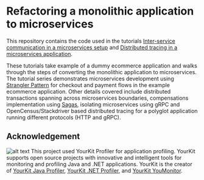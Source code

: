 # Refactoring a monolithic application to microservices
This repository contains the code used in the tutorials [Inter-service communication in a microservices setup](https://cloud.google.com/solutions/inter-services-communication-in-microservices) and [Distributed tracing in a microservices application](https://cloud.google.com/solutions/distributed-tracing-in-microservices).

These tutorials take example of a dummy ecommerce application and walks through the steps of converting the monolithic application to microservices. The tutorial series demonstrates microservices development using [Strangler Pattern](https://martinfowler.com/bliki/StranglerFigApplication.html) for checkout and payment flows in the example ecommerce application. Other details covered include distributed transactions spanning across microservices boundaries, compensations implementation using [Sagas](https://microservices.io/patterns/data/saga.html), isolating microservices using gRPC and OpenCensus/Stackdriver based distributed tracing for a polyglot application running different protocols (HTTP and gRPC).

## Acknowledgement
![alt text](https://www.yourkit.com/images/yklogo.png) This project used YourKit Profiler for application profiling. YourKit supports open source projects with innovative and intelligent tools for monitoring and profiling Java and .NET applications. YourKit is the creator of [YourKit Java Profiler](https://www.yourkit.com/java/profiler/), [YourKit .NET Profiler](https://www.yourkit.com/.net/profiler/), and [YourKit YouMonitor](https://www.yourkit.com/youmonitor/).


